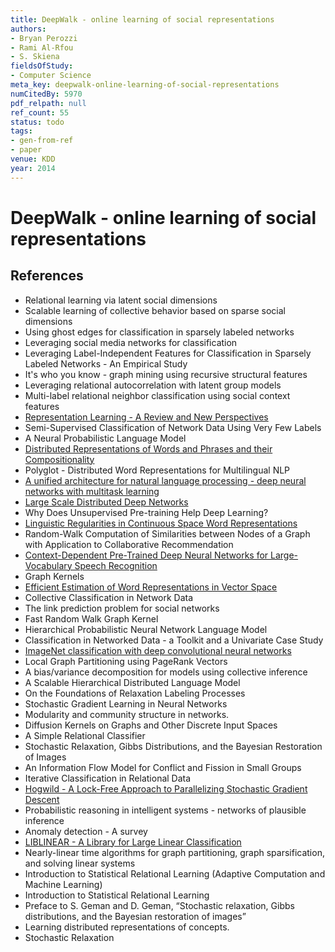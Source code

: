 ```yaml
---
title: DeepWalk - online learning of social representations
authors:
- Bryan Perozzi
- Rami Al-Rfou
- S. Skiena
fieldsOfStudy:
- Computer Science
meta_key: deepwalk-online-learning-of-social-representations
numCitedBy: 5970
pdf_relpath: null
ref_count: 55
status: todo
tags:
- gen-from-ref
- paper
venue: KDD
year: 2014
---
```


# DeepWalk - online learning of social representations

## References

- Relational learning via latent social dimensions
- Scalable learning of collective behavior based on sparse social dimensions
- Using ghost edges for classification in sparsely labeled networks
- Leveraging social media networks for classification
- Leveraging Label-Independent Features for Classification in Sparsely Labeled Networks - An Empirical Study
- It's who you know - graph mining using recursive structural features
- Leveraging relational autocorrelation with latent group models
- Multi-label relational neighbor classification using social context features
- [Representation Learning - A Review and New Perspectives](./representation-learning-a-review-and-new-perspectives.md)
- Semi-Supervised Classification of Network Data Using Very Few Labels
- A Neural Probabilistic Language Model
- [Distributed Representations of Words and Phrases and their Compositionality](./distributed-representations-of-words-and-phrases-and-their-compositionality.md)
- Polyglot - Distributed Word Representations for Multilingual NLP
- [A unified architecture for natural language processing - deep neural networks with multitask learning](./a-unified-architecture-for-natural-language-processing-deep-neural-networks-with-multitask-learning.md)
- [Large Scale Distributed Deep Networks](./large-scale-distributed-deep-networks.md)
- Why Does Unsupervised Pre-training Help Deep Learning?
- [Linguistic Regularities in Continuous Space Word Representations](./linguistic-regularities-in-continuous-space-word-representations.md)
- Random-Walk Computation of Similarities between Nodes of a Graph with Application to Collaborative Recommendation
- [Context-Dependent Pre-Trained Deep Neural Networks for Large-Vocabulary Speech Recognition](./context-dependent-pre-trained-deep-neural-networks-for-large-vocabulary-speech-recognition.md)
- Graph Kernels
- [Efficient Estimation of Word Representations in Vector Space](./efficient-estimation-of-word-representations-in-vector-space.md)
- Collective Classification in Network Data
- The link prediction problem for social networks
- Fast Random Walk Graph Kernel
- Hierarchical Probabilistic Neural Network Language Model
- Classification in Networked Data - a Toolkit and a Univariate Case Study
- [ImageNet classification with deep convolutional neural networks](./imagenet-classification-with-deep-convolutional-neural-networks.md)
- Local Graph Partitioning using PageRank Vectors
- A bias/variance decomposition for models using collective inference
- A Scalable Hierarchical Distributed Language Model
- On the Foundations of Relaxation Labeling Processes
- Stochastic Gradient Learning in Neural Networks
- Modularity and community structure in networks.
- Diffusion Kernels on Graphs and Other Discrete Input Spaces
- A Simple Relational Classifier
- Stochastic Relaxation, Gibbs Distributions, and the Bayesian Restoration of Images
- An Information Flow Model for Conflict and Fission in Small Groups
- Iterative Classification in Relational Data
- [Hogwild - A Lock-Free Approach to Parallelizing Stochastic Gradient Descent](./hogwild-a-lock-free-approach-to-parallelizing-stochastic-gradient-descent.md)
- Probabilistic reasoning in intelligent systems - networks of plausible inference
- Anomaly detection - A survey
- [LIBLINEAR - A Library for Large Linear Classification](./liblinear-a-library-for-large-linear-classification.md)
- Nearly-linear time algorithms for graph partitioning, graph sparsification, and solving linear systems
- Introduction to Statistical Relational Learning (Adaptive Computation and Machine Learning)
- Introduction to Statistical Relational Learning
- Preface to S. Geman and D. Geman, “Stochastic relaxation, Gibbs distributions, and the Bayesian restoration of images”
- Learning distributed representations of concepts.
- Stochastic Relaxation
